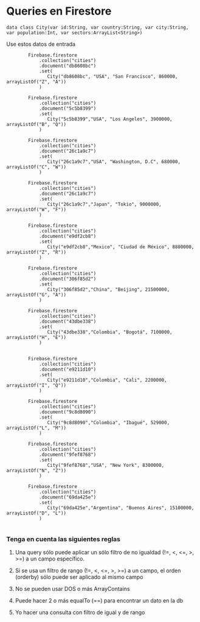 # Queries en Firestore


```
data class City(var id:String, var country:String, var city:String, var population:Int, var sectors:ArrayList<String>)
```

Use estos datos de entrada
```
        Firebase.firestore
            .collection("cities")
            .document("db8608bc")
            .set(
               City("db8608bc", "USA", "San Francisco", 860000, arrayListOf("Z", "A"))
            )

        Firebase.firestore
            .collection("cities")
            .document("5c5b8399")
            .set(
               City("5c5b8399","USA", "Los Angeles", 3900000, arrayListOf("B", "Q"))
            )

        Firebase.firestore
            .collection("cities")
            .document("26c1a9c7")
            .set(
               City("26c1a9c7","USA", "Washington, D.C", 680000, arrayListOf("C", "W"))
            )

        Firebase.firestore
            .collection("cities")
            .document("26c1a9c7")
            .set(
               City("26c1a9c7","Japan", "Tokio", 9000000, arrayListOf("W", "F"))
            )

        Firebase.firestore
            .collection("cities")
            .document("e9df2cb8")
            .set(
               City("e9df2cb8","Mexico", "Ciudad de México", 8800000, arrayListOf("Z", "R"))
            )
            
        Firebase.firestore
            .collection("cities")
            .document("306f85d2")
            .set(
               City("306f85d2","China", "Beijing", 21500000, arrayListOf("G", "A"))
            )
            
        Firebase.firestore
            .collection("cities")
            .document("43dbe338")
            .set(
               City("43dbe338","Colombia", "Bogotá", 7100000, arrayListOf("H", "E"))
            )


        Firebase.firestore
            .collection("cities")
            .document("e9211d10")
            .set(
               City("e9211d10","Colombia", "Cali", 2200000, arrayListOf("I", "Q"))
            )

        Firebase.firestore
            .collection("cities")
            .document("9c8d8090")
            .set(
               City("9c8d8090","Colombia", "Ibagué", 529000, arrayListOf("L", "M"))
            )

        Firebase.firestore
            .collection("cities")
            .document("9fef8768")
            .set(
               City("9fef8768","USA", "New York", 8300000, arrayListOf("N", "Z"))
            )

        Firebase.firestore
            .collection("cities")
            .document("69da425e")
            .set(
               City("69da425e","Argentina", "Buenos Aires", 15100000, arrayListOf("D", "L"))
            )


```

### Tenga en cuenta las siguientes reglas

1. Una query sólo puede aplicar un sólo filtro de no igualdad (!=, <, <=, >, >=) a un campo específico.

2. Si se usa un filtro de rango (!=, <, <=, >, >=) a un campo, el orden (orderby) sólo puede ser aplicado al mismo campo

3. No se pueden usar DOS o más ArrayContains

4. Puede hacer 2 o más equalTo (==) para encontrar un dato en la db

5. Yo hacer una consulta con filtro de igual y de rango
